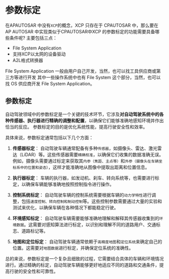 


# 参数标定
在APAUTOSAR 中没有`XCP`的概念，XCP 只存在于 CPAUTOSAR 中，那么要在AP AUTOSAR 中实现类似于CPAUTOSAR中XCP 的参数标定的功能需要具备哪些条件呢?
主要包括三点：
- File System Application
- 支持XCP以太网的设备驱动
- A2L格式转换器

File System Application 一般由用户自己开发，当然，也可以找工具供应商或第三方等进行开发
其中一些操作系统中也有 File System 这个部分，当然，也可以找 OS 供应商开发 File System Application。

## 参数标定
自动驾驶领域中的参数标定是一个关键的技术环节，它涉及**对自动驾驶系统中的各种传感器、执行器进行精确的调整和配置**，以确保它们能够准确地感知环境并作出恰当的反应。
参数标定的目的是优化系统性能，提高行驶安全性和效率。

具体来说，参数标定通常包括以下几个方面：
1. **传感器标定**：
自动驾驶车辆通常配备有多种`传感器`，如摄像头、雷达、激光雷达（LiDAR）等。这些传感器需要`精确校准`，以确保它们收集的数据准确无误。
例如，摄像头需要通过标定来获取其`内参（焦距、主点等）`和`外参（摄像头在车辆坐标系中的位置和姿态）`，这样才能准确地从图像中提取出距离和位置信息。

2. **执行器标定**：
车辆的执行器，如发动机、刹车、转向系统等，也需要进行标定，以确保车辆能够准确地按照控制指令进行操作。

3. **控制系统标定**：
自动驾驶车辆的控制系统需要根据车辆的`动力学特性`进行调整，包括`速度控制、转向控制和制动控制`等。这些控制参数需要通过大量的实验和测试来优化，以确保车辆在各种情况下都能稳定行驶。

4. **环境感知标定**：
自动驾驶车辆需要能够准确地理解和解释其传感器收集到的`环境数据`。这需要对感知算法进行标定，以识别和理解不同的道路用户、交通标志、道路标记等。

5. **地图和定位标定**：
自动驾驶车辆通常依赖于`高精度地图`和`定位系统`来确定自己的位置。这需要对`地图数据`进行标定，并确保定位系统的准确性。

总的来说，参数标定是一个复杂且细致的过程，它需要结合具体的车辆和环境情况进行。通过精确的标定，自动驾驶车辆能够更好地适应不同的道路和交通条件，提高行驶的安全性和可靠性。











